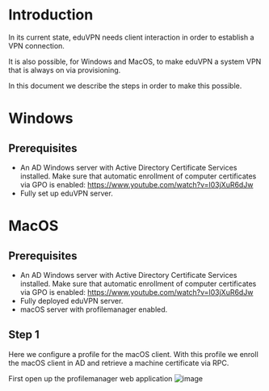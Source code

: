 # Introduction

In its current state, eduVPN needs client interaction in order to establish a VPN connection.

It is also possible, for Windows and MacOS, to make eduVPN a system VPN that is always on via provisioning.

In this document we describe the steps in order to make this possible.

# Windows
## Prerequisites
* An AD Windows server with Active Directory Certificate Services installed. Make sure that automatic enrollment of computer certificates via GPO is enabled: https://www.youtube.com/watch?v=l03jXuR6dJw
* Fully set up eduVPN server.



# MacOS
## Prerequisites
* An AD Windows server with Active Directory Certificate Services installed. Make sure that automatic enrollment of computer certificates via GPO is enabled: https://www.youtube.com/watch?v=l03jXuR6dJw
* Fully deployed eduVPN server.
* macOS server with profilemanager enabled.

## Step 1
Here we configure a profile for the macOS client. With this profile we enroll the macOS client in AD and retrieve a machine certificate via RPC.

First open up the profilemanager web application
![image](https://user-images.githubusercontent.com/47246332/162724178-f03d496d-69ca-4ecb-a6e7-9e438cba7f27.png)


